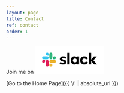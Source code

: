 ```yaml
---
layout: page
title: Contact
ref: contact
order: 1
---
```


Join me on <a href="https://join.slack.com/t/manateeopensource/shared_invite/enQtMzU4MjgzMjgyNzU3LWZjYzAzYzY3NjY1MjY3ODI0ZGJiZjc3Nzk1MDM5NTNlMjMyOTE0MzMxYWVjMjdiOGU1NDY5OGVhMGQ5YzY4Zjg"><img src="images/Slack_RGB.svg" alt="Join me on Slack" title="Discuss on Slack" height="75"></a>

[Go to the Home Page]({{ '/' | absolute_url }})
